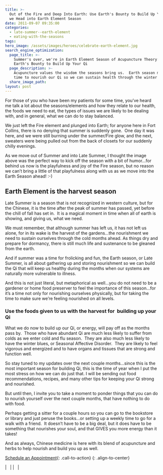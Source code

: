 ```yaml
---
title: >-
  Out of the Fire and Deep Into Earth: Use Earth's Bounty to Build Up Your Qi as
  we Head into Earth Element Season
date: 2011-09-07 09:35:00
categories:
  - late-summer--earth-element
  - eating-with-the-seasons
tags:
hero_image: /assets/images/heroes/celebrate-earth-element.jpg
search_engine_optimization:
  page_title: >-
    Summer's over, we're in Earth Element Season of Acupuncture Theory: Use
    Earth's Bounty to Build Up Your Qi
  page_description: >-
    Acupuncture values the wisdom the seasons bring us.  Earth season means it's
    time to nourish our Qi so we can sustain health through the winter ahead.
  share_image_path:
layout: post
---
```


For those of you who have been my patients for some time, you’ve heard me talk a lot about the seasons/elements and how they relate to our health, the foods we need to eat, the types of issues we are likely to be dealing with, and in general, what we can do to stay balanced.

We just left the Fire element and plunged into Earth; for anyone here in Fort Collins, there is no denying that summer is suddenly gone.&nbsp; One day it was here, and we were still burning under the summer/Fire glow, and the next, sweaters were being pulled out from the back of closets for our suddenly chilly evenings.&nbsp;

As we move out of Summer and into Late Summer, I thought the image above was the perfect way to kick off the season with a bit of humor…for behind us now is the playfulness and joy of the Fire season, but no reason we can’t bring a little of that playfulness along with us as we move into the Earth Season ahead! :-)

## Earth Element is the harvest season

Late Summer is a season that is not recognized in western culture, but for the Chinese, it is the time after the peak of summer has passed, yet before the chill of fall has set in.&nbsp; It is a magical moment in time when all of earth is showing, and giving us, what we need.&nbsp;

We must remember, that although summer has left us, it has not left us alone, for in its wake is the harvest of the gardens…the nourishment we need to sustain ourselves through the cold months ahead. As things dry and prepare for dormancy, there is still much life and sustenance to be gleaned from the earth.&nbsp;

And if summer was a time for frolicking and fun, the Earth season, or Late Summer, is all about gathering up and storing nourishment so we can build the Qi that will keep us healthy during the months when our systems are naturally more vulnerable to illness.&nbsp;

And this is not just literal, but metaphorical as well…you do not need to be a gardener or home food preserver to feel the importance of this season…for it’s a time not only for nourishing ourselves physically, but for taking the time to make sure we’re feeling nourished on all levels.

### Use the foods given to us with the harvest for&nbsp; building up your Qi

What we do now to build up our Qi, or energy, will pay off as the months pass by.&nbsp; Those who have abundant Qi are much less likely to suffer from colds as we enter cold and flu season.&nbsp; They are also much less likely to have the winter blues, or Seasonal Affective Disorder.&nbsp; They are likely to feel vigorous and energized and to have organs and tissues that are strong and function well.

So stay tuned to my updates over the next couple months…since this is the most important season for building Qi, this is the time of year when I put the most stress on how we can do just that. I will be sending out food recommendations, recipes, and many other tips for keeping your Qi strong and nourished.

But until then, I invite you to take a moment to ponder things that you can do to nourish yourself over the next couple months, that have nothing to do with food.

Perhaps getting a sitter for a couple hours so you can go to the bookstore or library and just peruse the books…or setting up a weekly time to go for a walk with a friend.&nbsp; It doesn’t have to be a big deal, but it does have to be something that nourishes your soul, and that GIVES you more energy than it takes!

And as always, Chinese medicine is here with its blend of acupuncture and herbs to help nourish and build you up as well.

[Schedule an Appointment](/make-an-appointment/){: .call-to-action}
{: .align-to-center}

| &nbsp; |
| &nbsp; |